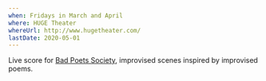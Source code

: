 ```yaml
---
when: Fridays in March and April
where: HUGE Theater
whereUrl: http://www.hugetheater.com/
lastDate: 2020-05-01
---
```


Live score for [Bad Poets Society], improvised scenes inspired by
improvised poems.

[Bad Poets Society]: https://www.facebook.com/badpoetssocietyimprov/
